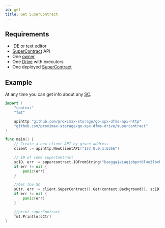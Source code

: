 ```yaml
---
id: get
title: Get SuperContract
---
```


## Requirements

- IDE or text editor
- [SuperContract](../../built_in_features/supercontract/overview.md) API
- One [owner](../../roles/owner.md)
- One [Drive](../../built_in_features/drive/overview.md) with executors
- One deployed [SuperContract](../../built_in_features/supercontract/overview.md)

## Example

At any time you can get info about any [SC](../../built_in_features/supercontract/overview.md).

```go
import (
    "context"
    "fmt"

    apihttp "github.com/proximax-storage/go-xpx-dfms-api-http"
    "github.com/proximax-storage/go-xpx-dfms-drive/supercontract"
)

func main() {
    // Create a new client API by given address
    client := apihttp.NewClientAPI("127.0.0.1:6366")

    // ID of some superContract
    scID, err := supercontract.IDFromString("baegqajaiaqjcbpxt6l4e3lbvkityq5q673j4v4tcyst34xzxtfkot65a5nmjbjem")
    if err != nil {
        panic(err)
    }

    //Get the SC
    sCtr, err := client.SuperContract().Get(context.Background(), scID)
    if err != nil {
        panic(err)
    }

    //print superContract
    fmt.Println(sCtr)
}
```
